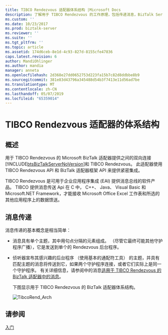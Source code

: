 ```yaml
---
title: TIBCO Rendezvous 适配器体系结构 |Microsoft Docs
description: 了解用于 TIBCO Rendezvous 的工作原理，包括传递消息，BizTalk Server 中的 BizTalk 适配器
ms.custom: ''
ms.date: 10/23/2017
ms.prod: biztalk-server
ms.reviewer: ''
ms.suite: ''
ms.tgt_pltfrm: ''
ms.topic: article
ms.assetid: 174d6ceb-8e1d-4c93-827d-8155cfe47836
caps.latest.revision: 6
author: MandiOhlinger
ms.author: mandia
manager: anneta
ms.openlocfilehash: 2d368e27dd0652753d223fa15b7c82d8ddbbe8b9
ms.sourcegitcommit: 381e83d43796a345488d54b3f7413e11d56ad7be
ms.translationtype: MT
ms.contentlocale: zh-CN
ms.lasthandoff: 05/07/2019
ms.locfileid: "65359014"
---
```

# <a name="architecture-of-the-tibco-rendezvous-adapter"></a>TIBCO Rendezvous 适配器的体系结构

## <a name="overview"></a>概述
用于 TIBCO Rendezvous 的 Microsoft BizTalk 适配器提供之间的双向连接[!INCLUDE[btsBizTalkServerNoVersion](../includes/btsbiztalkservernoversion-md.md)]和 TIBCO Rendezvous。 此适配器使用 TIBCO Rendezvous API 和 BizTalk 适配器框架 API 来提供紧密集成。  
  
 TIBCO Rendezvous 是可用于企业应用程序集成 (EAI) 提供消息总线的软件产品。 TIBCO 提供消息传送 Api 在 C 中， C++、 Java、 Visual Basic 和 Microsoft.NET Framework，才能接收 Microsoft Office Excel 工作表和所选的其他应用程序上的数据馈送。  
  
## <a name="message-passing"></a>消息传递  
 消息传递的基本概念是相当简单：  
  
- 消息具有单个主题，其中用句点分隔的元素组成。 （尽管它最终可能其他守护程序广播），它是发送到单个的 Rendezvous 后台程序。  
  
- 侦听器宣布其感兴趣的后台程序 （使用基本的通配符工具） 的主题，并具有匹配主题的消息将传送到它，如果两个守护程序连接，或者它们实际上是同一个守护程序。 有关详细信息，请参阅中的消息[适用于 TIBCO Rendezvous 的 BizTalk 适配器中的消息](../core/messages-in-biztalk-adapter-for-tibco-rendezvous.md)。  
  
  下图显示用于 TIBCO Rendezvous 的 BizTalk 适配器体系结构。  
  
  ![](../core/media/tibcorend-arch.gif "TibcoRend_Arch")  
  
## <a name="see-also"></a>请参阅  
 [入门](../core/getting-started-with-biztalk-adapter-for-tibco-rendezvous.md)  